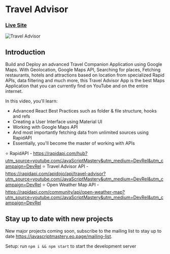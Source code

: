 # Travel Advisor

### [Live Site](https://travel-advisor.netlify.app/)

![Travel Advisor](https://i.ibb.co/qph2cZn/image.pngg)

## Introduction
Build and Deploy an advanced Travel Companion Application using Google Maps. With Geolocation, Google Maps API, Searching for places, Fetching restaurants, hotels and attractions based on location from specialized Rapid APIs, data filtering and much more, this Travel Advisor App is the best Maps Application that you can currently find on YouTube and on the entire internet.

In this video, you'll learn:

- Advanced React Best Practices such as folder & file structure, hooks and refs
- Creating a User Interface using Material UI
- Working with Google Maps API
- And most importantly fetching data from unlimited sources using RapidAPI
- Essentially, you'll become the master of working with APIs

⭐ RapidAPI - https://rapidapi.com/hub?utm_source=youtube.com/JavaScriptMastery&utm_medium=DevRel&utm_campaign=DevRel
⭐ Travel Advisor API - https://rapidapi.com/apidojo/api/travel-advisor?utm_source=youtube.com/JavaScriptMastery&utm_medium=DevRel&utm_campaign=DevRel
⭐ Open Weather Map API - https://rapidapi.com/community/api/open-weather-map?utm_source=youtube.com/JavaScriptMastery&utm_medium=DevRel&utm_campaign=DevRel

## Stay up to date with new projects
New major projects coming soon, subscribe to the mailing list to stay up to date https://javascriptmastery.eo.page/mailing-list.

Setup: run ```npm i && npm start``` to start the development server
